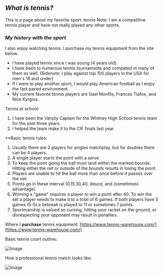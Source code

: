 
## _What is tennis?_
This is a page about my favorite sport: tennis
Note: I am a competitive tennis player and have not really played any other sports.
### _My history with the sport_
I also enjoy watching tennis. I purchase my tennis equipment from the site below.


- I have played tennis since I was young (4 years old).
- I have been to numerous tennis tournaments and competed in many of them as well. (Sidenote: I play against top 100 players in the USA for men's 18 and under)
- If I were to play another sport, I would play American football as I enjoy the fast paced environment.
- My current favorite tennis players are Gael Monfils, Frances Tiafoe, and Nick Kyrgios.

Tennis at school:
1. I have been the Varsity Captain for the Whitney High School tennis team for the past three years.
2. I helped the team make it to the CIF finals last year.




**Basic tennis rules:
1. Usually there are 2 players for singles matchplay, but for doubles there can be 4 players.
2. A single player starts the point with a _serve_.
3. To keep the point going the ball must land within the marked bounds. Hitting either the net or outside of the bounds results in losing the point.
4. Players are unable to hit the ball more than once before it passes over the net.
5. Points go in these interval (0,15,30,40, deuce, and (sometimes) advantage).
6. Winning a "game" requires a player to win a point after 40. To win the set a player needs to make it to a total of 6 games. If both players have 5 games (5-5) a tiebreak is played to 11 or sometimes 7 points.
7. Sportmanship is valued so cursing, hitting your racket on the ground, or disrespecting your opponent may result in penalties.


Where I **purchase** tennis equipment:
[https://www.tennis-warehouse.com/](https://www.tennis-warehouse.com/)

Basic tennis court outline:

![Image](https://freesvg.org/img/tennis-court.png)


How a professional tennis match looks like:

![Image](https://c.pxhere.com/photos/b1/44/athletes_audience_competition_court_crowd_fans_game_group-984268.jpg!d)




